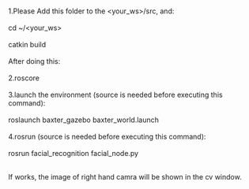  <br/>1.Please Add this folder to the <your_ws>/src, and:<br/>
  <br/>cd ~/<your_ws><br/>
  <br/>catkin build<br/>
  <br/>After doing this:<br/>
  <br/>2.roscore<br/>
  <br/>3.launch the environment (source is needed before executing this command):<br/>
  <br/>roslaunch baxter_gazebo baxter_world.launch<br/>
  <br/>4.rosrun (source is needed before executing this command):<br/>
  <br/>rosrun facial_recognition facial_node.py<br/>
  
  <br/>If works, the image of right hand camra will be shown in the cv window.

